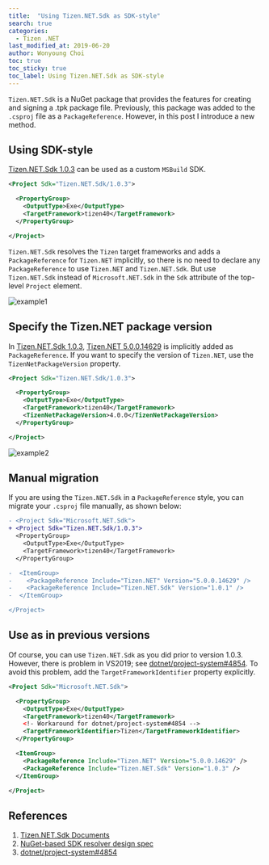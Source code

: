 ```yaml
---
title:  "Using Tizen.NET.Sdk as SDK-style"
search: true
categories:
  - Tizen .NET
last_modified_at: 2019-06-20
author: Wonyoung Choi
toc: true
toc_sticky: true
toc_label: Using Tizen.NET.Sdk as SDK-style
---
```


`Tizen.NET.Sdk` is a NuGet package that provides the features for creating and signing a .tpk package file. Previously, this package was added to the `.csproj` file as a `PackageReference`. However, in this post I introduce a new method.

## Using SDK-style
[Tizen.NET.Sdk 1.0.3] can be used as a custom `MSBuild` SDK.
```xml
<Project Sdk="Tizen.NET.Sdk/1.0.3">

  <PropertyGroup>
    <OutputType>Exe</OutputType>
    <TargetFramework>tizen40</TargetFramework>
  </PropertyGroup>

</Project>
```
`Tizen.NET.Sdk` resolves the `Tizen` target frameworks and adds a `PackageReference` for `Tizen.NET` implicitly, so there is no need to declare any `PackageReference` to use `Tizen.NET` and `Tizen.NET.Sdk`. But use `Tizen.NET.Sdk` instead of `Microsoft.NET.Sdk` in the `Sdk` attribute of the top-level `Project` element.

![example1](https://user-images.githubusercontent.com/1029205/59406955-c3e5ed00-8dea-11e9-8850-e77ba1432d0c.png)


## Specify the Tizen.NET package version
In [Tizen.NET.Sdk 1.0.3], [Tizen.NET 5.0.0.14629] is implicitly added as `PackageReference`. If you want to specify the version of `Tizen.NET`, use the  `TizenNetPackageVersion` property.
```xml
<Project Sdk="Tizen.NET.Sdk/1.0.3">

  <PropertyGroup>
    <OutputType>Exe</OutputType>
    <TargetFramework>tizen40</TargetFramework>
    <TizenNetPackageVersion>4.0.0</TizenNetPackageVersion>
  </PropertyGroup>

</Project>
```
![example2](https://user-images.githubusercontent.com/1029205/59406973-d2cc9f80-8dea-11e9-9b1c-655347fb3806.png)


## Manual migration
If you are using the `Tizen.NET.Sdk` in a `PackageReference` style, you can migrate your `.csproj` file manually, as shown below:
```diff
- <Project Sdk="Microsoft.NET.Sdk">
+ <Project Sdk="Tizen.NET.Sdk/1.0.3">
  <PropertyGroup>
    <OutputType>Exe</OutputType>
    <TargetFramework>tizen40</TargetFramework>
  </PropertyGroup>

-  <ItemGroup>
-    <PackageReference Include="Tizen.NET" Version="5.0.0.14629" />
-    <PackageReference Include="Tizen.NET.Sdk" Version="1.0.1" />
-  </ItemGroup>

</Project>
```


## Use as in previous versions
Of course, you can use `Tizen.NET.Sdk` as you did prior to version 1.0.3. However, there is problem in VS2019; see [dotnet/project-system#4854]. To avoid this problem, add the `TargetFrameworkIdentifier` property explicitly.
```xml
<Project Sdk="Microsoft.NET.Sdk">

  <PropertyGroup>
    <OutputType>Exe</OutputType>
    <TargetFramework>tizen40</TargetFramework>
    <!- Workaround for dotnet/project-system#4854 -->
    <TargetFrameworkIdentifier>Tizen</TargetFrameworkIdentifier>
  </PropertyGroup>

  <ItemGroup>
    <PackageReference Include="Tizen.NET" Version="5.0.0.14629" />
    <PackageReference Include="Tizen.NET.Sdk" Version="1.0.3" />
  </ItemGroup>

</Project>
```


## References
1. [Tizen.NET.Sdk Documents](https://github.com/Samsung/build-task-tizen/blob/master/doc/tizen.net.sdk-intro-tpk.md)
2. [NuGet-based SDK resolver design spec](https://github.com/Microsoft/msbuild/issues/2803)
3. [dotnet/project-system#4854]


[Tizen.NET.Sdk 1.0.3]: https://www.nuget.org/packages/Tizen.NET.Sdk/1.0.3
[Tizen.NET 5.0.0.14629]: https://www.nuget.org/packages/Tizen.NET/5.0.0.14629
[dotnet/project-system#4854]: https://github.com/dotnet/project-system/issues/4854
